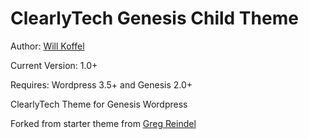 ClearlyTech Genesis Child Theme
=================================

Author: <a href="http://www.clearlytech.com/">Will Koffel</a>

Current Version: 1.0+

Requires: Wordpress 3.5+ and Genesis 2.0+

ClearlyTech Theme for Genesis Wordpress

Forked from starter theme from <a href="http://www.gregreindel.com">Greg Reindel</a>
